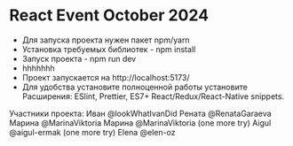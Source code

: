 # React Event October 2024
- Для запуска проекта нужен пакет npm/yarn
- Установка требуемых библиотек - npm install
- Запуск проекта - npm run dev
- hhhhhhh
- Проект запускается на http://localhost:5173/
- Для удобства установите полноценной работы установите Расширения:
ESlint, Prettier, ES7+ React/Redux/React-Native snippets.

Участники проекта:
Иван @lookWhatIvanDid
Рената @RenataGaraeva
Марина @MarinaViktoria
Марина @MarinaViktoria (one more try)
Aigul @aigul-ermak (one more try)
Elena @elen-oz


